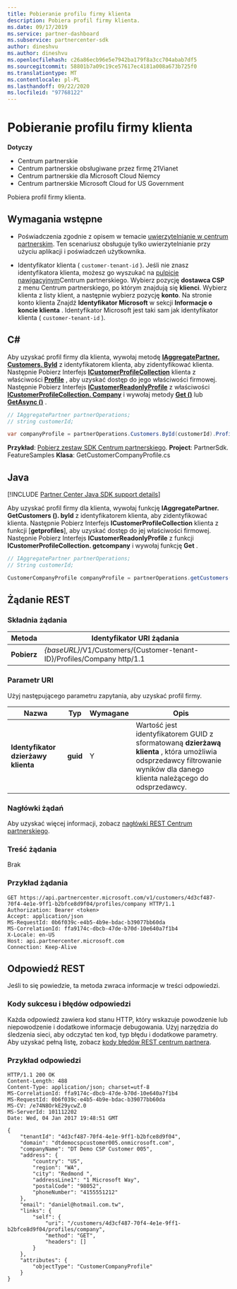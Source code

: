 ```yaml
---
title: Pobieranie profilu firmy klienta
description: Pobiera profil firmy klienta.
ms.date: 09/17/2019
ms.service: partner-dashboard
ms.subservice: partnercenter-sdk
author: dineshvu
ms.author: dineshvu
ms.openlocfilehash: c26a86ecb96e5e7942ba179f8a3cc704abab7df5
ms.sourcegitcommit: 58801b7a09c19ce57617ec4181a008a673b725f0
ms.translationtype: MT
ms.contentlocale: pl-PL
ms.lasthandoff: 09/22/2020
ms.locfileid: "97768122"
---
```

# <a name="get-a-customers-company-profile"></a>Pobieranie profilu firmy klienta

**Dotyczy**

- Centrum partnerskie
- Centrum partnerskie obsługiwane przez firmę 21Vianet
- Centrum partnerskie dla Microsoft Cloud Niemcy
- Centrum partnerskie Microsoft Cloud for US Government

Pobiera profil firmy klienta.

## <a name="prerequisites"></a>Wymagania wstępne

- Poświadczenia zgodnie z opisem w temacie [uwierzytelnianie w centrum partnerskim](partner-center-authentication.md). Ten scenariusz obsługuje tylko uwierzytelnianie przy użyciu aplikacji i poświadczeń użytkownika.

- Identyfikator klienta ( `customer-tenant-id` ). Jeśli nie znasz identyfikatora klienta, możesz go wyszukać na [pulpicie nawigacyjnym](https://partner.microsoft.com/dashboard)Centrum partnerskiego. Wybierz pozycję **dostawca CSP** z menu Centrum partnerskiego, po którym znajdują się **klienci**. Wybierz klienta z listy klient, a następnie wybierz pozycję **konto**. Na stronie konto klienta Znajdź **Identyfikator Microsoft** w sekcji **Informacje o koncie klienta** . Identyfikator Microsoft jest taki sam jak identyfikator klienta ( `customer-tenant-id` ).

## <a name="c"></a>C\#

Aby uzyskać profil firmy dla klienta, wywołaj metodę [**IAggregatePartner. Customers. ById**](/dotnet/api/microsoft.store.partnercenter.customers.icustomercollection.byid) z identyfikatorem klienta, aby zidentyfikować klienta. Następnie Pobierz Interfejs [**ICustomerProfileCollection**](/dotnet/api/microsoft.store.partnercenter.customers.profiles.icustomerprofilecollection) klienta z właściwości [**Profile**](/dotnet/api/microsoft.store.partnercenter.customers.icustomer.profiles) , aby uzyskać dostęp do jego właściwości firmowej. Następnie Pobierz Interfejs [**ICustomerReadonlyProfile**](/dotnet/api/microsoft.store.partnercenter.customers.profiles.icustomerreadonlyprofile-1) z właściwości [**ICustomerProfileCollection. Company**](/dotnet/api/microsoft.store.partnercenter.customers.profiles.icustomerprofilecollection.company) i wywołaj metody [**Get ()**](/dotnet/api/microsoft.store.partnercenter.customers.profiles.icustomerreadonlyprofile-1.get) lub [**GetAsync ()**](/dotnet/api/microsoft.store.partnercenter.customers.profiles.icustomerreadonlyprofile-1.getasync) .

``` csharp
// IAggregatePartner partnerOperations;
// string customerId;

var companyProfile = partnerOperations.Customers.ById(customerId).Profiles.Company.Get();
```

**Przykład**: [Pobierz zestaw SDK Centrum partnerskiego](https://go.microsoft.com/fwlink/p/?LinkId=746681). **Project**: PartnerSdk. FeatureSamples **Klasa**: GetCustomerCompanyProfile.cs

## <a name="java"></a>Java

[!INCLUDE [Partner Center Java SDK support details](../includes/java-sdk-support.md)]

Aby uzyskać profil firmy dla klienta, wywołaj funkcję **IAggregatePartner. GetCustomers (). byId** z identyfikatorem klienta, aby zidentyfikować klienta. Następnie Pobierz Interfejs **ICustomerProfileCollection** klienta z funkcji [**getprofiles**], aby uzyskać dostęp do jej właściwości firmowej. Następnie Pobierz Interfejs **ICustomerReadonlyProfile** z funkcji **ICustomerProfileCollection. getcompany** i wywołaj funkcję **Get** .

```java
// IAggregatePartner partnerOperations;
// String customerId;

CustomerCompanyProfile companyProfile = partnerOperations.getCustomers().byId(customerId).getProfiles().getCompany().get();
```

## <a name="rest-request"></a>Żądanie REST

### <a name="request-syntax"></a>Składnia żądania

| Metoda  | Identyfikator URI żądania                                                             |
|---------|-------------------------------------------------------------------------|
| **Pobierz** | *{baseURL}*/V1/Customers/{Customer-tenant-ID}/Profiles/Company http/1.1 |

### <a name="uri-parameter"></a>Parametr URI

Użyj następującego parametru zapytania, aby uzyskać profil firmy.

| Nazwa                   | Typ     | Wymagane | Opis                                                                                                                                            |
|------------------------|----------|----------|--------------------------------------------------------------------------------------------------------------------------------------------------------|
| **Identyfikator dzierżawy klienta** | **guid** | Y        | Wartość jest identyfikatorem GUID z sformatowaną **dzierżawą klienta** , która umożliwia odsprzedawcy filtrowanie wyników dla danego klienta należącego do odsprzedawcy. |

### <a name="request-headers"></a>Nagłówki żądań

Aby uzyskać więcej informacji, zobacz [nagłówki REST Centrum partnerskiego](headers.md).

### <a name="request-body"></a>Treść żądania

Brak

### <a name="request-example"></a>Przykład żądania

```http
GET https://api.partnercenter.microsoft.com/v1/customers/4d3cf487-70f4-4e1e-9ff1-b2bfce8d9f04/profiles/company HTTP/1.1
Authorization: Bearer <token>
Accept: application/json
MS-RequestId: 0b6f039c-e4b5-4b9e-bdac-b39077bb60da
MS-CorrelationId: ffa9174c-dbcb-47de-b70d-10e640a7f1b4
X-Locale: en-US
Host: api.partnercenter.microsoft.com
Connection: Keep-Alive
```

## <a name="rest-response"></a>Odpowiedź REST

Jeśli to się powiedzie, ta metoda zwraca informacje w treści odpowiedzi.

### <a name="response-success-and-error-codes"></a>Kody sukcesu i błędów odpowiedzi

Każda odpowiedź zawiera kod stanu HTTP, który wskazuje powodzenie lub niepowodzenie i dodatkowe informacje debugowania. Użyj narzędzia do śledzenia sieci, aby odczytać ten kod, typ błędu i dodatkowe parametry. Aby uzyskać pełną listę, zobacz [kody błędów REST centrum partnera](error-codes.md).

### <a name="response-example"></a>Przykład odpowiedzi

```http
HTTP/1.1 200 OK
Content-Length: 488
Content-Type: application/json; charset=utf-8
MS-CorrelationId: ffa9174c-dbcb-47de-b70d-10e640a7f1b4
MS-RequestId: 0b6f039c-e4b5-4b9e-bdac-b39077bb60da
MS-CV: /e74N8OrkE29ycwZ.0
MS-ServerId: 101112202
Date: Wed, 04 Jan 2017 19:48:51 GMT

{
    "tenantId": "4d3cf487-70f4-4e1e-9ff1-b2bfce8d9f04",
    "domain": "dtdemocspcustomer005.onmicrosoft.com",
    "companyName": "DT Demo CSP Customer 005",
    "address": {
        "country": "US",
        "region": "WA",
        "city": "Redmond ",
        "addressLine1": "1 Microsoft Way",
        "postalCode": "98052",
        "phoneNumber": "4155551212"
    },
    "email": "daniel@hotmail.com.tw",
    "links": {
        "self": {
            "uri": "/customers/4d3cf487-70f4-4e1e-9ff1-b2bfce8d9f04/profiles/company",
            "method": "GET",
            "headers": []
        }
    },
    "attributes": {
        "objectType": "CustomerCompanyProfile"
    }
}
```
